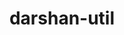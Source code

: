 ---
title: "darshan-util"
layout: cache
categories: [package, develop-2024-08-04]
meta: {"versions": ["3.4.5"], "compilers": ["gcc@=11.1.0", "gcc@=11.4.0", "gcc@=9.4.0", "oneapi@=2024.2.0"], "oss": ["ubuntu20.04", "ubuntu22.04"], "platforms": ["linux"], "targets": ["neoverse_v1", "neoverse_v2", "ppc64le", "x86_64_v3"], "stacks": ["data-vis-sdk", "e4s-neoverse-v2", "e4s-neoverse_v1", "e4s-oneapi", "e4s-power", "root"], "num_specs": 6, "num_specs_by_stack": {"root": 6, "e4s-power": 1, "data-vis-sdk": 1, "e4s-neoverse_v1": 1, "e4s-neoverse-v2": 1, "e4s-oneapi": 1}}
spec_details: [{"hash": "ajltgr6qgkwmj6gfj5hztghthedkd4fj", "compiler": "gcc@=9.4.0", "versions": ["3.4.5"], "os": "ubuntu20.04", "platform": "linux", "target": "ppc64le", "variants": ["~apmpi", "~apxc", "build_system=autotools", "~bzip2"], "stacks": ["root", "e4s-power"], "size": "-", "tarball": "https://binaries.spack.io/develop-2024-08-04/build_cache/linux-ubuntu20.04-ppc64le/gcc-9.4.0/darshan-util-3.4.5/linux-ubuntu20.04-ppc64le-gcc-9.4.0-darshan-util-3.4.5-ajltgr6qgkwmj6gfj5hztghthedkd4fj.spack"}, {"hash": "r2oe3hrtvkocik6fitynbwmhg4nyihyh", "compiler": "gcc@=11.1.0", "versions": ["3.4.5"], "os": "ubuntu20.04", "platform": "linux", "target": "x86_64_v3", "variants": ["~apmpi", "~apxc", "build_system=autotools", "~bzip2"], "stacks": ["root", "data-vis-sdk"], "size": "-", "tarball": "https://binaries.spack.io/develop-2024-08-04/build_cache/linux-ubuntu20.04-x86_64_v3/gcc-11.1.0/darshan-util-3.4.5/linux-ubuntu20.04-x86_64_v3-gcc-11.1.0-darshan-util-3.4.5-r2oe3hrtvkocik6fitynbwmhg4nyihyh.spack"}, {"hash": "myihvzvlpwlo753b7nggmd4ebfmamqkg", "compiler": "gcc@=11.4.0", "versions": ["3.4.5"], "os": "ubuntu22.04", "platform": "linux", "target": "neoverse_v1", "variants": ["~apmpi", "~apxc", "build_system=autotools", "~bzip2"], "stacks": ["e4s-neoverse_v1", "root"], "size": "-", "tarball": "https://binaries.spack.io/develop-2024-08-04/build_cache/linux-ubuntu22.04-neoverse_v1/gcc-11.4.0/darshan-util-3.4.5/linux-ubuntu22.04-neoverse_v1-gcc-11.4.0-darshan-util-3.4.5-myihvzvlpwlo753b7nggmd4ebfmamqkg.spack"}, {"hash": "dbbkfuoqutu2vje66nritnnaft6f2ix5", "compiler": "gcc@=11.4.0", "versions": ["3.4.5"], "os": "ubuntu22.04", "platform": "linux", "target": "neoverse_v2", "variants": ["~apmpi", "~apxc", "build_system=autotools", "~bzip2"], "stacks": ["e4s-neoverse-v2", "root"], "size": "-", "tarball": "https://binaries.spack.io/develop-2024-08-04/build_cache/linux-ubuntu22.04-neoverse_v2/gcc-11.4.0/darshan-util-3.4.5/linux-ubuntu22.04-neoverse_v2-gcc-11.4.0-darshan-util-3.4.5-dbbkfuoqutu2vje66nritnnaft6f2ix5.spack"}, {"hash": "ivgygnth5w7wm4mabc2aygsora5wnxdn", "compiler": "gcc@=11.4.0", "versions": ["3.4.5"], "os": "ubuntu22.04", "platform": "linux", "target": "x86_64_v3", "variants": ["~apmpi", "~apxc", "build_system=autotools", "~bzip2"], "stacks": ["root"], "size": "-", "tarball": "https://binaries.spack.io/develop-2024-08-04/build_cache/linux-ubuntu22.04-x86_64_v3/gcc-11.4.0/darshan-util-3.4.5/linux-ubuntu22.04-x86_64_v3-gcc-11.4.0-darshan-util-3.4.5-ivgygnth5w7wm4mabc2aygsora5wnxdn.spack"}, {"hash": "vvtd4ulwkxnv6hdp7s7tflhei5rbdobr", "compiler": "oneapi@=2024.2.0", "versions": ["3.4.5"], "os": "ubuntu22.04", "platform": "linux", "target": "x86_64_v3", "variants": ["~apmpi", "~apxc", "build_system=autotools", "~bzip2"], "stacks": ["e4s-oneapi", "root"], "size": "-", "tarball": "https://binaries.spack.io/develop-2024-08-04/build_cache/linux-ubuntu22.04-x86_64_v3/oneapi-2024.2.0/darshan-util-3.4.5/linux-ubuntu22.04-x86_64_v3-oneapi-2024.2.0-darshan-util-3.4.5-vvtd4ulwkxnv6hdp7s7tflhei5rbdobr.spack"}]
---